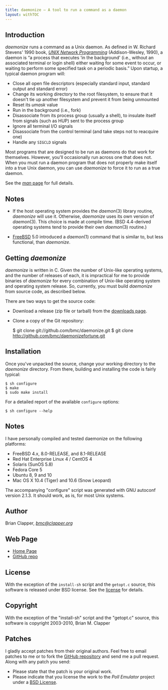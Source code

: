```yaml
---
title: daemonize — A tool to run a command as a daemon
layout: withTOC
---
```


## Introduction

*daemonize* runs a command as a Unix daemon. As defined in W. Richard
Stevens' 1990 book, [*UNIX Network Programming*][] (Addison-Wesley, 1990),
a daemon is “a process that executes ‘in the background' (i.e., without an
associated terminal or login shell) either waiting for some event to occur,
or waiting to perform some specified task on a periodic basis.” Upon
startup, a typical daemon program will:

* Close all open file descriptors (especially standard input, standard
  output and standard error)
* Change its working directory to the root filesystem, to ensure that it
  doesn't tie up another filesystem and prevent it from being unmounted
* Reset its *umask* value
* Run in the background (i.e., fork)
* Disassociate from its process group (usually a shell), to insulate itself
  from signals (such as HUP) sent to the process group
* Ignore all terminal I/O signals
* Disassociate from the control terminal (and take steps not to reacquire one)
* Handle any `SIGCLD` signals

Most programs that are designed to be run as daemons do that work for
themselves. However, you'll occasionally run across one that does not. When
you must run a daemon program that does not properly make itself into a
true Unix daemon, you can use *daemonize* to force it to run as a true
daemon.

See the [*man* page][] for full details.

[*man* page]: daemonize.html
[*UNIX Network Programming*]: http://www.kohala.com/start/unp.html

## Notes

* If the host operating system provides the *daemon*(3) library routine,
  *daemonize* will use it. Otherwise, *daemonize* uses its own version of
  *daemon*(3). This choice is made at compile time. (BSD 4.4-derived
  operating systems tend to provide their own *daemon*(3) routine.)

* [FreeBSD][] 5.0 introduced a *daemon*(1) command that is similar to, but
  less functional, than *daemonize*.

[FreeBSD]: http://www.freebsd.org/

## Getting *daemonize*

*daemonize* is written in C. Given the number of Unix-like operating
systems, and the number of releases of each, it is impractical for me to
provide binaries of *daemonize* for every combination of Unix-like
operating system and operating system release. So, currently, you must
build *daemonize* from source code, as described below.

There are two ways to get the source code:

* Download a release (zip file or tarball) from the [downloads page][].
* Clone a copy of the Git repository:

    $ git clone git://github.com/bmc/daemonize.git
    $ git clone http://github.com/bmc/daemonizefortune.git

[downloads page]: http://github.com/bmc/daemonize/downloads

## Installation

Once you've unpacked the source, change your working directory to the
*daemonize* directory. From there, building and installing the code is
fairly typical:

    $ sh configure
    $ make
    $ sudo make install

For a detailed report of the available `configure` options:

    $ sh configure --help

## Notes

I have personally compiled and tested daemonize on the following platforms:

- FreeBSD 4.x, 8.0-RELEASE, and 8.1-RELEASE
- Red Hat Enterprise Linux 4 / CentOS 4
- Solaris (SunOS 5.8)
- Fedora Core 5
- Ubuntu 8, 9 and 10
- Mac OS X 10.4 (Tiger) and 10.6 (Snow Leopard)

The accompanying "configure" script was generated with GNU autoconf
version 2.1.3. It should work, as is, for most Unix systems.

## Author

Brian Clapper, *bmc@clapper.org*

## Web Page

* [Home Page][daemonize-home]
* [GitHub repo][github-repo]

[daemonize-home]: http://bmc.github.com/daemonize
[github-repo]: http://github.com/bmc/daemonize

## License

With the exception of the `install-sh` script and the `getopt.c` source,
this software is released under BSD license. See the [license][] for details.

[license]: license.html

## Copyright

With the exception of the "install-sh" script and the "getopt.c" source,
this software is copyright 2003-2010, Brian M. Clapper

## Patches

I gladly accept patches from their original authors. Feel free to email
patches to me or to fork the [GitHub repository][github-repo] and send me a
pull request. Along with any patch you send:

* Please state that the patch is your original work.
* Please indicate that you license the work to the *Poll Emulator*
  project under a [BSD License][license].

[GitHub repository]: http://github.com/bmc/daemonize
